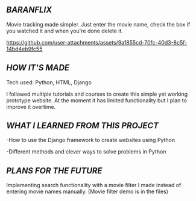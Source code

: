 **_BARANFLIX_**
-
Movie tracking made simpler. Just enter the movie name, check the box if you watched it and when you're done delete it.

https://github.com/user-attachments/assets/9a1855cd-70fc-40d3-8c5f-14bd4eb9fc55

**_HOW IT'S MADE_**
-
Tech used: Python, HTML, Django

I followed multiple tutorials and courses to create this simple yet working prototype website. At the moment it has limited functionality but I plan to improve it overtime.

**_WHAT I LEARNED FROM THIS PROJECT_**
-
-How to use the Django framework to create websites using Python

-Different methods and clever ways to solve problems in Python

**_PLANS FOR THE FUTURE_**
-
Implementing search functionality with a movie filter I made instead of entering movie names manually. (Movie filter demo is in the files)
